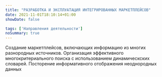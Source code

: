 ```yaml
---
title: "РАЗРАБОТКА И ЭКСПЛУАТАЦИЯ ИНТЕГРИРОВАННЫХ МАРКЕТПЛЕЙСОВ"
date: 2021-11-01T18:10:14+01:00
showDate: false

tags: ['Направления деятельности']
noSummary: true
---
```


Создание маркетплейсов, включающих информацию из многих разнородных источников. Организация эффективного многокритериального поиска с использованием динамическских словарей. Посторение информативного отображения неоднородных данных